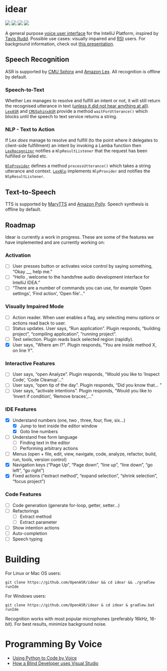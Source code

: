 # idear
[![][jetbrains-team-svg]][jetbrains-team-page]
[![][travis-status-svg]][travis-build-status]
[![][teamcity-status-svg]][teamcity-build-status]
[![][plugin-repo-svg]][plugin-repo-page]

A general purpose [voice user interface](https://en.wikipedia.org/wiki/Voice_user_interface) for the IntelliJ Platform, inspired by [Tavis Rudd](https://www.youtube.com/watch?v=8SkdfdXWYaI). Possible use cases: visually impaired and [RSI](https://en.wikipedia.org/wiki/Repetitive_strain_injury) users. For background information, check out [this presentation](https://speakerdeck.com/breandan/programming-java-by-voice).

## Speech Recognition

ASR is supported by [CMU Sphinx](https://github.com/cmusphinx/sphinx4/) and [Amazon Lex](https://aws.amazon.com/lex/). All recognition is offline by default.

### Speech-to-Text

Whether Lex manages to resolve and fulfill an intent or not, it will still return the recognised utterance in text ([unless it did not hear anything at all](https://github.com/OpenASR/idear/issues/40)).
[`LexASR`](https://github.com/OpenASR/idear/blob/master/src/main/java/org/openasr/idear/asr/awslex/LexASR.kt) and
[`CMUSphinxASR`](https://github.com/OpenASR/idear/blob/master/src/main/java/org/openasr/idear/asr/cmusphinx/CMUSphinxASR.kt)
provide a method `waitForUtterance()` which blocks until the speech to text service returns a string. 

### NLP - Text to Action

If Lex _does_ manage to resolve and fulfill (to the point where it delegates to client-side fulfillment) an intent by 
invoking a Lamba function then [`LexRecognizer`](https://github.com/OpenASR/idear/blob/master/src/main/java/org/openasr/idear/asr/awslex/LexRecogniser.kt)
notifies a `NlpResultListener` that the request has been fulfilled or failed etc.

[`NlpProvider`](https://github.com/OpenASR/idear/blob/master/src/main/java/org/openasr/idear/nlp/NlpProvider.kt)
defines a method `processUtterance()` which takes a string utterance and context. 
[`LexNlp`](https://github.com/OpenASR/idear/blob/master/src/main/java/org/openasr/idear/nlp/lex/LexNlp.kt)
implements `NlpProvider` and notifies the `NlpResultListener`. 

## Text-to-Speech

TTS is supported by [MaryTTS](https://github.com/marytts/marytts) and [Amazon Polly](https://aws.amazon.com/polly/). Speech synthesis is offline by default. 

## Roadmap

Idear is currently a work in progress. These are some of the features we have implemented and are currently working on:

### Activation

- [ ] User presses button or activates voice control by saying something, “Okay __, help me.”
- [ ] “Hello <system user>, welcome to the handsfree audio development interface for IntelliJ IDEA.”
- [ ] “There are a number of commands you can use, for example ‘Open settings’, ‘Find action’, ‘Open file’...”

### Visually Impaired Mode

- [ ] Action reader. When user enables a flag, any selecting menu options or actions read back to user. 
- [ ] Status updates. User says, “Run application”. Plugin responds, “building project”, “compiling application”, “running project”.
- [ ] Text selection. Plugin reads back selected region (rapidly).
- [X] User says, "Where am I?". Plugin responds, "You are inside method X, on line Y".

### Interactive Features

- [ ] User says, “open Analyze”. Plugin responds, “Would you like to ‘Inspect Code’, ‘Code Cleanup’...”
- [ ] User says, “open tip of the day”. Plugin responds, “Did you know that... <tip of the day contents>”
- [ ] User says, “activate intentions”. Plugin responds, “Would you like to ‘Invert if condition’, ‘Remove braces’,...”

### IDE Features

- [X] Understand numbers (one, two , three, four, five, six…)
  - [X] Jump to text inside the editor window
  - [X] Goto line numbers
- [ ] Understand free form language
  - [ ] Finding text in the editor
  - [ ] Performing arbitrary actions
- [ ] Menus (open + file, edit, view, navigate, code, analyze, refactor, build, run, tools, version control)
- [X] Navigation keys (“Page Up”, “Page down”, “line up”, “line down”, “go left”, “go right”)
- [X] Fixed actions (“extract method”, “expand selection”, “shrink selection”, “focus project”)
		
### Code Features

- [ ] Code generation (generate for-loop, getter, setter…)
- [ ] Refactorings
  - [ ] Extract method
  - [ ] Extract parameter
- [ ] Show intention actions
- [ ] Auto-completion
- [ ] Speech typing

# Building

For Linux or Mac OS users:

`git clone https://github.com/OpenASR/idear && cd idear && ./gradlew runIde`

For Windows users:

`git clone https://github.com/OpenASR/idear & cd idear & gradlew.bat runIde`

Recognition works with most popular microphones (preferably 16kHz, 16-bit). For best results, minimize background noise.

# Programming By Voice

- [Using Python to Code by Voice](https://www.youtube.com/watch?v=8SkdfdXWYaI)
- [How a Blind Developer uses Visual Studio](https://www.youtube.com/watch?v=iWXebEeGwn0)


<!-- Badges -->
[jetbrains-team-page]: https://confluence.jetbrains.com/display/ALL/JetBrains+on+GitHub
[jetbrains-team-svg]: http://jb.gg/badges/team-flat-square.svg
[travis-build-status]: https://travis-ci.com/OpenASR/idear
[travis-status-svg]: https://travis-ci.com/OpenASR/idear.svg?branch=master
[teamcity-build-status]: https://teamcity.jetbrains.com/viewType.html?buildTypeId=idear_buildplugin&guest=1
[teamcity-status-svg]: https://teamcity.jetbrains.com/app/rest/builds/buildType:idear_buildplugin/statusIcon.svg
[plugin-repo-page]: https://plugins.jetbrains.com/plugin/7910-idear
[plugin-repo-svg]: https://img.shields.io/jetbrains/plugin/v/7910-idear.svg

